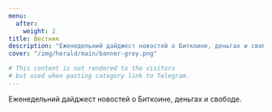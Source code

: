 ```yaml
---
menu:
  after:
    weight: 2
title: Вестник
description: "Еженедельний дайджест новостей о Биткоине, деньгах и свободе."
cover: "/img/herald/main/banner-grey.png"

# This content is not rendered to the visitors 
# but used when pasting category link to Telegram.
---
```


Еженедельний дайджест новостей о Биткоине, деньгах и свободе.

